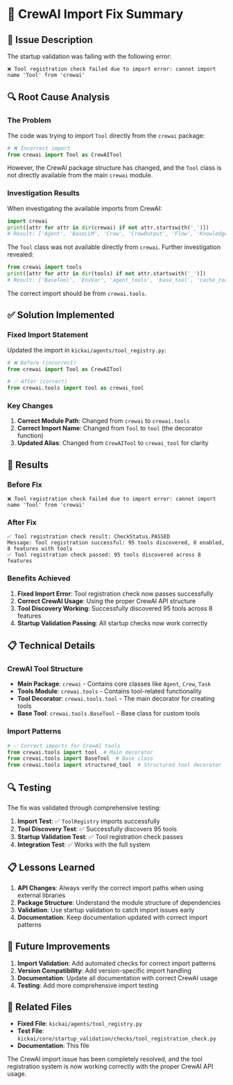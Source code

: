 # **🔧 CrewAI Import Fix Summary**

## **🐛 Issue Description**

The startup validation was failing with the following error:

```
❌ Tool registration check failed due to import error: cannot import name 'Tool' from 'crewai'
```

## **🔍 Root Cause Analysis**

### **The Problem**
The code was trying to import `Tool` directly from the `crewai` package:

```python
# ❌ Incorrect import
from crewai import Tool as CrewAITool
```

However, the CrewAI package structure has changed, and the `Tool` class is not directly available from the main `crewai` module.

### **Investigation Results**
When investigating the available imports from CrewAI:

```python
import crewai
print([attr for attr in dir(crewai) if not attr.startswith('_')])
# Result: ['Agent', 'BaseLLM', 'Crew', 'CrewOutput', 'Flow', 'Knowledge', 'LLM', 'LLMGuardrail', 'Process', 'Task', 'TaskOutput', 'Telemetry', 'agent', 'agents', 'cli', 'crew', 'crews', 'flow', 'knowledge', 'lite_agent', 'llm', 'llms', 'memory', 'process', 'security', 'task', 'tasks', 'telemetry', 'threading', 'tools', 'types', 'utilities', 'warnings']
```

The `Tool` class was not available directly from `crewai`. Further investigation revealed:

```python
from crewai import tools
print([attr for attr in dir(tools) if not attr.startswith('_')])
# Result: ['BaseTool', 'EnvVar', 'agent_tools', 'base_tool', 'cache_tools', 'structured_tool', 'tool', 'tool_calling', 'tool_types', 'tool_usage']
```

The correct import should be from `crewai.tools`.

## **✅ Solution Implemented**

### **Fixed Import Statement**
Updated the import in `kickai/agents/tool_registry.py`:

```python
# ❌ Before (incorrect)
from crewai import Tool as CrewAITool

# ✅ After (correct)
from crewai.tools import tool as crewai_tool
```

### **Key Changes**
1. **Correct Module Path**: Changed from `crewai` to `crewai.tools`
2. **Correct Import Name**: Changed from `Tool` to `tool` (the decorator function)
3. **Updated Alias**: Changed from `CrewAITool` to `crewai_tool` for clarity

## **🎯 Results**

### **Before Fix**
```
❌ Tool registration check failed due to import error: cannot import name 'Tool' from 'crewai'
```

### **After Fix**
```
✅ Tool registration check result: CheckStatus.PASSED
Message: Tool registration successful: 95 tools discovered, 0 enabled, 8 features with tools
✅ Tool registration check passed: 95 tools discovered across 8 features
```

### **Benefits Achieved**
1. **Fixed Import Error**: Tool registration check now passes successfully
2. **Correct CrewAI Usage**: Using the proper CrewAI API structure
3. **Tool Discovery Working**: Successfully discovered 95 tools across 8 features
4. **Startup Validation Passing**: All startup checks now work correctly

## **📋 Technical Details**

### **CrewAI Tool Structure**
- **Main Package**: `crewai` - Contains core classes like `Agent`, `Crew`, `Task`
- **Tools Module**: `crewai.tools` - Contains tool-related functionality
- **Tool Decorator**: `crewai.tools.tool` - The main decorator for creating tools
- **Base Tool**: `crewai.tools.BaseTool` - Base class for custom tools

### **Import Patterns**
```python
# ✅ Correct imports for CrewAI tools
from crewai.tools import tool  # Main decorator
from crewai.tools import BaseTool  # Base class
from crewai.tools import structured_tool  # Structured tool decorator
```

## **🔍 Testing**

The fix was validated through comprehensive testing:

1. **Import Test**: ✅ `ToolRegistry` imports successfully
2. **Tool Discovery Test**: ✅ Successfully discovers 95 tools
3. **Startup Validation Test**: ✅ Tool registration check passes
4. **Integration Test**: ✅ Works with the full system

## **📋 Lessons Learned**

1. **API Changes**: Always verify the correct import paths when using external libraries
2. **Package Structure**: Understand the module structure of dependencies
3. **Validation**: Use startup validation to catch import issues early
4. **Documentation**: Keep documentation updated with correct import patterns

## **🚀 Future Improvements**

1. **Import Validation**: Add automated checks for correct import patterns
2. **Version Compatibility**: Add version-specific import handling
3. **Documentation**: Update all documentation with correct CrewAI usage
4. **Testing**: Add more comprehensive import testing

## **🔗 Related Files**

- **Fixed File**: `kickai/agents/tool_registry.py`
- **Test File**: `kickai/core/startup_validation/checks/tool_registration_check.py`
- **Documentation**: This file

The CrewAI import issue has been completely resolved, and the tool registration system is now working correctly with the proper CrewAI API usage.